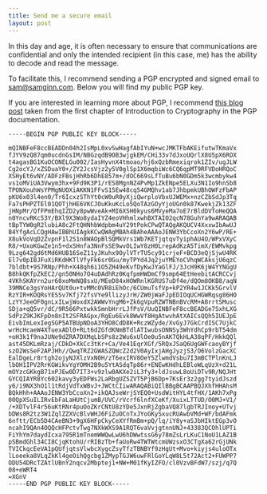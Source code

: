 ```yaml
---
title: Send me a secure email
layout: post
---
```


In this day and age, it is often necessary to ensure that communications are confidential and only the intended recipient (in this case, me) has the ability to decode and read the message.

To facilitate this, I recommend sending a PGP encrypted and signed email to [sam@samginn.com](mailto:sam@samginn.com). Below you will find my public PGP key.

If you are interested in learning more about PGP, I recommend [this blog post](http://www.pgpi.org/doc/pgpintro/) taken from the first chapter of Introduction to Cryptography in the PGP documentation.

    -----BEGIN PGP PUBLIC KEY BLOCK-----

    mQINBFeF8ccBEADDn04h2IsMpL0xvSwHagfAbIYuN+wcJMKTFbAKEifutwTKmaVx
    fJYV9zQ87qm0ucdnGsIM/NBGzqdB9OB3wjgkEM/CHi33v7dJxoUQrlX8U5pX6ROX
    t4agasBG1KuOCONELGu002/IasHyvnX4tmoao/hj6xQzbRmexiqrok1ZIv/ugJLW
    Cg2ocYJ/xZSDuaY0+/ZY2JcsVjz2y5V0glSp1X6mqbiWc6CQ6qpMT9RFVDoHRQoC
    XSHyEt6vNY/ADFzFBsjHhRb6DhE857m+/dOC669sLfTuBu6bN0GDm5k3wcmbykw4
    vs1oMViUA3Vwym3hx+9Fd9K3P1/rES8MgnNZ4PvMp1ZkENpe5ELXu3N1Io9hnSb8
    TPONXouhWsYPMgNUOXiAKKN1FFvS15Ew48cq54GMQhv1ab7JhbpmkUBhOWFzFbAP
    pKU6x03l4en0/Tr6IcxzSThYt0cW0uR0yXjiQwrploVbxUJWEMx+nzCZbSdJp3Tq
    Fa7sPHPZTEl01QOTjhHE6VKCJOuKkuKcLo5QoTAzGOyYjoUGn0k87KwekjZk13ZF
    jHNpMr/QfFPmEhqIZD2y8pwWveAk+MI6XSH0kyus6MVyeMa7oE7rBldDVToHeQQA
    n0YncvRKc53Y/BXl9X3Wo8ydaIYZ4eoVHhmlxwhBXTAIO2qcN78GuhYa9wARAQAB
    tBpTYW0gR2lubiA8c2FtQHNhbWdpbm4uY29tPokCPwQTAQgAKQUCV4XxxwIbAwUJ
    B4YfgAcLCQgHAwIBBhUIAgkKCwQWAgMBAh4BAheAAAoJENW3YbCcoXn2Y6wP/RE+
    X8ukVoVqD2ZvpnF1l2S1n8WAOpBlSQMkVrs1Wb7KETjqtqvTyiphAU4O/WPxVXyC
    R8/+UxoKGwZe1n5+dxSHnfa3NnFsSE9wvOLIwY8zH0LrepAdKzA5TimX/EWMvkpg
    9Lzg642gd6tMd6HUB16SeZ11yJKuhx9OylVTrTU5cy91crjeF+BCD3eQjSjwU4RK
    El7v0pIBJFuXiRKdHKTlVfyFk6sr0Gu/myTPYd4Jq2juYMEYoCVhqWCAksjU6qzC
    7bldbt+9S7RNp/Phh+X48qh6i1O5ZH49eKvfDyKwJYaGlFJ/3JcH9K6jW4YYNGgU
    B8hkQKfpZkEC2/gn50NHo7O4uDAdhRz0KqfpmHWDmCf9smp64EtHeebitACRCCvj
    4VKhSKAYrn2ur60xoMmNQ8sxU/MEeD84xHOWRnlKGRUS7uDf4e/dQOm8OKB8/aqN
    39MNCe3gsYoHArQUt0u+tvMMc0VR8iEhOc/6CUmuTsfVp+kP2YR4w1JCKk5GrvlV
    RzYIR+KOQRsYESSv7Kfj72fsVYe9llizyJrH/ZW0jWaFJpEDIOqUCHGWRqsg86HO
    LzYYJeeOF0gnLxILwjWoxdX2AWWvYngM6+Zk6gVpuRZWTNBnBVcRM+A8rrtSMusc
    SDja+qQ5vr/dC/9R566PxtwkkSmnbHrrLJfPsV/UuQINBFeF8ccBEADGe7SxhLXG
    SdPzZ9KJKFpDn8nIt2SFRAGpx/RgEu6Evk8WwVf8HgAtwvhAtXAICsQQh5IUEJpE
    EivbImLexIegSGP5ATBUpNDoA3YHO8CdD8K+RczWZyde/XvGyJ7GkCrdISC7UjkC
    wrHcHcaeW4XTuexADl0+RLt6dZGfdKNmBTdlATIwubsONNSy3WhYdhCp9rbT54dm
    +oH3k1f9naJUNe9dZRA7DXMqLbSPs8z2Wu6xUlOe0u5nAK7QkHLA38qPF/HkkQQl
    ast45DKLmRzaj/CDkD+XkCc3tKr+Ca/Ve41EqrXGf/5RQxJSaQ6UgGWFcaoyBYjf
    szO2WsSeF2APJHh//QwqTRZ2GWASZQWcZ2d2V0AyIxjAHgJyzjS3/O6VolzGacXC
    EalDgeLr8rtgh2ojyNJXlzVxN0H/zT6exIRV8OeY5ZlwmdVsbu7I3mBCTPlnKnLJ
    lbOH1IPV2RrKGWikvYgYOMH2B9u5YtASdqTp86r+ENEwKHdhLEBloWLqUzX+d21L
    mOYzcGKkgB71xPJEw0D7IT3+v9zlw0AKXe2iL3fy3+ldJsuwL8oUiDTv9R/NQJHt
    GYCQIAYR8Yc602kavy3yEDFWs2LaRbgUZSZVT5PjB6Dp+7KsEr3z2gg7tyidJszd
    y6/i9NX3hO1l1tRdjVdTxWBvJ+JWCtCIiwARAQABiQIlBBgBCAAPBQJXhfHHAhsM
    BQkHhh+AAAoJENW3YbCcoXn2+ikQAJseWrjSYEQ0+UsdWitHYL4tfHX/1AKh7xPg
    00QpXSuILIRvEbFaLaHUtCjumB/UVC/rVcrf6lnfXCeKf/XuixLTTUD/O0MJ+V1/
    /+XDTvlF4r56uKtRNr4puOoZKrCNtU8zYDe5JxnRjZgbaVQ87lgbTRJInoy+UTvj
    bDWs8R2tz3W1ZqlZZXVcBlvWHJ6FiZuOCnTxJYoGKySxucRUAwbVMd+WF/bdAFmk
    6nftt/ECb5D4CAeBN3+9gX6HFpCkyCeXYfRmBm+pQ/lq/iY8y+aSJbHIktEGp3vO
    ncahI9QAn4OQQcHFPctvTwg7NXkWXS9A1RQT6vaVvjgtnnUNJ+43383QCOhlUPTi
    FiYhYm7daydIcxa795R1mTnemWWQwLwU6hDWwtssG6y78mZsLrLKuC1NoU1LAZ1B
    pSBmdGhl34CI8CjqKtohU/rRIBzTb+faUoRw4TWTWtcmUWzsxO3CTgXa62rGjUNk
    TVICkqcEeVA1pQUfjqtsVlwbcXygcZsyTfzTBNBYf9zHgUt+Mvo+kiyjs4uloOTx
    lLoeeka8VLqZkKl4geOihQgcbg1ZMypTGJW6uwFRlGoYLqW8L5t72Act2+FUWPP7
    ODU54DRcTZAtlUBnY2nqcv2Mbptej1+NW+M01fKyIZFO/cl0VzvBFdW7/szj/q7Q
    08+eWRT4
    =XGnV
    -----END PGP PUBLIC KEY BLOCK-----
